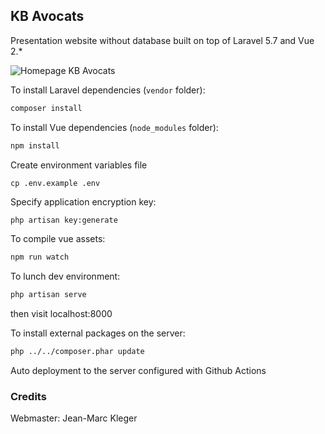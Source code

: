 ## KB Avocats

Presentation website without database built on top of Laravel 5.7 and Vue 2.*

![Homepage KB Avocats](public/images/homepage.jpg)

To install Laravel dependencies (`vendor` folder):
```bash
composer install
```

To install Vue dependencies (`node_modules` folder):
```bash
npm install
```

Create environment variables file
```
cp .env.example .env
```


Specify application encryption key:
```bash
php artisan key:generate
```

To compile vue assets:
```bash
npm run watch
```

To lunch dev environment:
```bash
php artisan serve
```

then visit localhost:8000

To install external packages on the server:
```bash
php ../../composer.phar update
```

Auto deployment to the server configured with Github Actions

### Credits
Webmaster: Jean-Marc Kleger